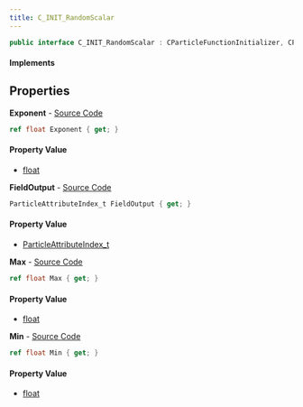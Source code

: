 ```yaml
---
title: C_INIT_RandomScalar
---
```


```csharp
public interface C_INIT_RandomScalar : CParticleFunctionInitializer, CParticleFunction, ISchemaClass<CParticleFunction>, ISchemaClass<CParticleFunctionInitializer>, ISchemaClass<C_INIT_RandomScalar>, ISchemaField, ISchemaClass, INativeHandle
```

#### Implements

## Properties

**Exponent** - [Source Code](https://github.com/swiftly-solution/swiftlys2/blob/main/managed/src/SwiftlyS2.Generated/Schemas/Interfaces/C_INIT_RandomScalar.cs#L20)

```csharp
ref float Exponent { get; }
```

#### Property Value

- [float](https://learn.microsoft.com/dotnet/api/system.single)

**FieldOutput** - [Source Code](https://github.com/swiftly-solution/swiftlys2/blob/main/managed/src/SwiftlyS2.Generated/Schemas/Interfaces/C_INIT_RandomScalar.cs#L22)

```csharp
ParticleAttributeIndex_t FieldOutput { get; }
```

#### Property Value

- [ParticleAttributeIndex_t](/docs/api/shared/schemadefinitions/particleattributeindex_t)

**Max** - [Source Code](https://github.com/swiftly-solution/swiftlys2/blob/main/managed/src/SwiftlyS2.Generated/Schemas/Interfaces/C_INIT_RandomScalar.cs#L18)

```csharp
ref float Max { get; }
```

#### Property Value

- [float](https://learn.microsoft.com/dotnet/api/system.single)

**Min** - [Source Code](https://github.com/swiftly-solution/swiftlys2/blob/main/managed/src/SwiftlyS2.Generated/Schemas/Interfaces/C_INIT_RandomScalar.cs#L16)

```csharp
ref float Min { get; }
```

#### Property Value

- [float](https://learn.microsoft.com/dotnet/api/system.single)

